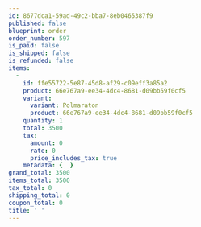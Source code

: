 ```yaml
---
id: 8677dca1-59ad-49c2-bba7-8eb0465387f9
published: false
blueprint: order
order_number: 597
is_paid: false
is_shipped: false
is_refunded: false
items:
  -
    id: ffe55722-5e87-45d8-af29-c09eff3a85a2
    product: 66e767a9-ee34-4dc4-8681-d09bb59f0cf5
    variant:
      variant: Polmaraton
      product: 66e767a9-ee34-4dc4-8681-d09bb59f0cf5
    quantity: 1
    total: 3500
    tax:
      amount: 0
      rate: 0
      price_includes_tax: true
    metadata: {  }
grand_total: 3500
items_total: 3500
tax_total: 0
shipping_total: 0
coupon_total: 0
title: ' '
---
```

